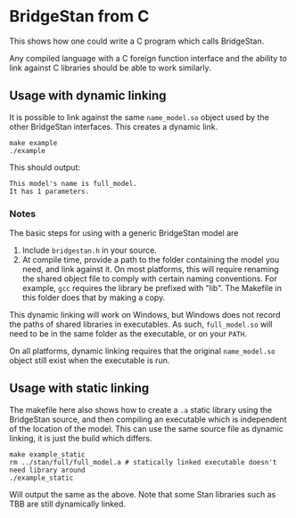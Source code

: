 # BridgeStan from C

This shows how one could write a C program which calls BridgeStan.

Any compiled language with a C foreign function interface and
the ability to link against C libraries should be able to work similarly.

## Usage with dynamic linking

It is possible to link against the same `name_model.so` object used by the other
BridgeStan interfaces. This creates a dynamic link.

```shell
make example
./example
```

This should output:

```
This model's name is full_model.
It has 1 parameters.
```

### Notes

The basic steps for using with a generic BridgeStan model are

1. Include `bridgestan.h` in your source.
2. At compile time, provide a path to the folder containing the model you need,
   and link against it. On most platforms, this will require renaming the shared object
   file to comply with certain naming conventions. For example, `gcc` requires the library
   be prefixed with "lib".
   The Makefile in this folder does that by making a copy.

This dynamic linking will work on Windows, but Windows does not record the paths
of shared libraries in executables. As such, `full_model.so` will need to be
in the same folder as the executable, or on your `PATH`.

On all platforms, dynamic linking requires that the original `name_model.so` object
still exist when the executable is run.

## Usage with static linking

The makefile here also shows how to create a `.a` static library using the BridgeStan
source, and then compiling an executable which is independent of the location of the model.
This can use the same source file as dynamic linking, it is just the build which differs.

```shell
make example_static
rm ../stan/full/full_model.a # statically linked executable doesn't need library around
./example_static
```

Will output the same as the above. Note that some Stan libraries such as TBB
are still dynamically linked.
